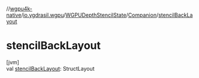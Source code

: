//[wgpu4k-native](../../../../index.md)/[io.ygdrasil.wgpu](../../index.md)/[WGPUDepthStencilState](../index.md)/[Companion](index.md)/[stencilBackLayout](stencil-back-layout.md)

# stencilBackLayout

[jvm]\
val [stencilBackLayout](stencil-back-layout.md): StructLayout